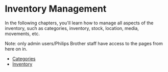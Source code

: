 # Inventory Management

In the following chapters, you'll learn how to manage all aspects of the inventory, such as categories, inventory, stock, location, media, movements, etc.

Note: only admin users/Philips Brother staff have access to the pages from here on in.

* [Categories](/inventory/categories.md)
* [Inventory](/inventory/Inventory.md)




